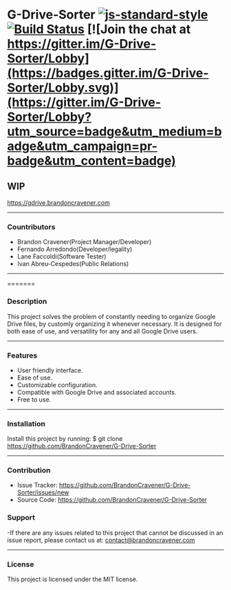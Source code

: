 # G-Drive-Sorter [![js-standard-style](https://img.shields.io/badge/code%20style-standard-brightgreen.svg)](http://standardjs.com) [![Build Status](https://travis-ci.org/BrandonCravener/G-Drive-Sorter.svg?branch=ci-intigration)](https://travis-ci.org/BrandonCravener/G-Drive-Sorter) [![Join the chat at https://gitter.im/G-Drive-Sorter/Lobby](https://badges.gitter.im/G-Drive-Sorter/Lobby.svg)](https://gitter.im/G-Drive-Sorter/Lobby?utm_source=badge&utm_medium=badge&utm_campaign=pr-badge&utm_content=badge)

## WIP
https://gdrive.brandoncravener.com
   ________
### Countributors
  - Brandon Cravener(Project Manager/Developer)
  - Fernando Arredondo(Developer/legality)
  - Lane Faccoldi(Software Tester)
  - Ivan Abreu-Cespedes(Public Relations)
   ________
=======

### Description
  This project solves the problem of constantly needing to organize Google Drive files, by customly organizing it whenever necessary. It is designed for both ease of use, and versatility for any and all Google Drive users.
   ________
### Features
  - User friendly interface.
  - Ease of use.
  - Customizable configuration.
  - Compatible with Google Drive and associated accounts.
  - Free to use.
   ________
  ### Installation
  Install this project by running:
  $ git clone https://github.com/BrandonCravener/G-Drive-Sorter
   ________
  ### Contribution
  - Issue Tracker: https://github.com/BrandonCravener/G-Drive-Sorter/issues/new
  - Source Code: https://github.com/BrandonCravener/G-Drive-Sorter
  ### Support
  -If there are any issues related to this project that cannot be discussed in an issue report, please contact us at:
    contact@brandoncravener.com
   ________
### License
  This project is licensed under the MIT license.
